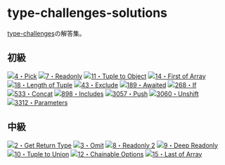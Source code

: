 # type-challenges-solutions

[type-challenges](https://github.com/type-challenges/type-challenges/blob/main/README.md)の解答集。

## 初級

<a href="./00004-easy-pick/README.md" target="_blank"><img src="https://img.shields.io/badge/-4%E3%83%BBPick-7aad0c" alt="4・Pick"/></a>
<a href="./00007-easy-readonly/README.md" target="_blank"><img src="https://img.shields.io/badge/-7%E3%83%BBReadonly-7aad0c" alt="7・Readonly"/></a>
<a href="./00011-easy-tuple-to-object/README.md" target="_blank"><img src="https://img.shields.io/badge/-11%E3%83%BBTuple%20to%20Object-7aad0c" alt="11・Tuple to Object"/></a>
<a href="./00014-easy-first/README.md" target="_blank"><img src="https://img.shields.io/badge/-14%E3%83%BBFirst%20of%20Array-7aad0c" alt="14・First of Array"/></a>
<a href="./00018-easy-tuple-length/README.md" target="_blank"><img src="https://img.shields.io/badge/-18%E3%83%BBLength%20of%20Tuple-7aad0c" alt="18・Length of Tuple"/></a>
<a href="./00043-easy-exclude/README.md" target="_blank"><img src="https://img.shields.io/badge/-43%E3%83%BBExclude-7aad0c" alt="43・Exclude"/></a>
<a href="./00189-easy-awaited/README.md" target="_blank"><img src="https://img.shields.io/badge/-189%E3%83%BBAwaited-7aad0c" alt="189・Awaited"/></a>
<a href="./00268-easy-if/README.md" target="_blank"><img src="https://img.shields.io/badge/-268%E3%83%BBIf-7aad0c" alt="268・If"/></a>
<a href="./00533-easy-concat/README.md" target="_blank"><img src="https://img.shields.io/badge/-533%E3%83%BBConcat-7aad0c" alt="533・Concat"/></a>
<a href="./00898-easy-includes/README.md" target="_blank"><img src="https://img.shields.io/badge/-898%E3%83%BBIncludes-7aad0c" alt="898・Includes"/></a>
<a href="./03057-easy-push/README.md" target="_blank"><img src="https://img.shields.io/badge/-3057%E3%83%BBPush-7aad0c" alt="3057・Push"/></a>
<a href="./03060-easy-unshift/README.md" target="_blank"><img src="https://img.shields.io/badge/-3060%E3%83%BBUnshift-7aad0c" alt="3060・Unshift"/></a>
<a href="./03312-easy-parameters/README.md" target="_blank"><img src="https://img.shields.io/badge/-3312%E3%83%BBParameters-7aad0c" alt="3312・Parameters"/></a>

## 中級

<a href="./00002-medium-return-type/README.md" target="_blank"><img src="https://img.shields.io/badge/-2%E3%83%BBGet%20Return%20Type-d9901a" alt="2・Get Return Type"/></a>
<a href="./00003-medium-omit/README.md" target="_blank"><img src="https://img.shields.io/badge/-3%E3%83%BBOmit-d9901a" alt="3・Omit"/></a>
<a href="./00008-medium-readonly-2/README.md" target="_blank"><img src="https://img.shields.io/badge/-8%E3%83%BBReadonly%202-d9901a" alt="8・Readonly 2"/></a>
<a href="./00009-medium-deep-readonly/README.md" target="_blank"><img src="https://img.shields.io/badge/-9%E3%83%BBDeep%20Readonly-d9901a" alt="9・Deep Readonly"/></a>
<a href="./00010-medium-tuple-to-union/README.md" target="_blank"><img src="https://img.shields.io/badge/-10%E3%83%BBTuple%20to%20Union-d9901a" alt="10・Tuple to Union"/></a>
<a href="./00012-medium-chainable-options/README.md" target="_blank"><img src="https://img.shields.io/badge/-12%E3%83%BBChainable%20Options-d9901a" alt="12・Chainable Options"/></a>
<a href="./00015-medium-last/README.md" target="_blank"><img src="https://img.shields.io/badge/-15%E3%83%BBLast%20of%20Array-d9901a" alt="15・Last of Array"/></a>
<!-- <a href="./00016-medium-pop/README.md" target="_blank"><img src="https://img.shields.io/badge/-16%E3%83%BBPop-d9901a" alt="16・Pop"/></a>
<a href="./00020-medium-promise-all/README.md" target="_blank"><img src="https://img.shields.io/badge/-20%E3%83%BBPromise.all-d9901a" alt="20・Promise.all"/></a>
<a href="./00062-medium-type-lookup/README.md" target="_blank"><img src="https://img.shields.io/badge/-62%E3%83%BBType%20Lookup-d9901a" alt="62・Type Lookup"/></a>
<a href="./00106-medium-trimleft/README.md" target="_blank"><img src="https://img.shields.io/badge/-106%E3%83%BBTrim%20Left-d9901a" alt="106・Trim Left"/></a>
<a href="./00108-medium-trim/README.md" target="_blank"><img src="https://img.shields.io/badge/-108%E3%83%BBTrim-d9901a" alt="108・Trim"/></a>
<a href="./00110-medium-capitalize/README.md" target="_blank"><img src="https://img.shields.io/badge/-110%E3%83%BBCapitalize-d9901a" alt="110・Capitalize"/></a>
<a href="./00116-medium-replace/README.md" target="_blank"><img src="https://img.shields.io/badge/-116%E3%83%BBReplace-d9901a" alt="116・Replace"/></a>
<a href="./00119-medium-replaceall/README.md" target="_blank"><img src="https://img.shields.io/badge/-119%E3%83%BBReplaceAll-d9901a" alt="119・ReplaceAll"/></a>
<a href="./00191-medium-append-argument/README.md" target="_blank"><img src="https://img.shields.io/badge/-191%E3%83%BBAppend%20Argument-d9901a" alt="191・Append Argument"/></a>
<a href="./00296-medium-permutation/README.md" target="_blank"><img src="https://img.shields.io/badge/-296%E3%83%BBPermutation-d9901a" alt="296・Permutation"/></a>
<a href="./00298-medium-length-of-string/README.md" target="_blank"><img src="https://img.shields.io/badge/-298%E3%83%BBLength%20of%20String-d9901a" alt="298・Length of String"/></a>
<a href="./00459-medium-flatten/README.md" target="_blank"><img src="https://img.shields.io/badge/-459%E3%83%BBFlatten-d9901a" alt="459・Flatten"/></a>
<a href="./00527-medium-append-to-object/README.md" target="_blank"><img src="https://img.shields.io/badge/-527%E3%83%BBAppend%20to%20object-d9901a" alt="527・Append to object"/></a>
<a href="./00529-medium-absolute/README.md" target="_blank"><img src="https://img.shields.io/badge/-529%E3%83%BBAbsolute-d9901a" alt="529・Absolute"/></a>
<a href="./00531-medium-string-to-union/README.md" target="_blank"><img src="https://img.shields.io/badge/-531%E3%83%BBString%20to%20Union-d9901a" alt="531・String to Union"/></a>
<a href="./00599-medium-merge/README.md" target="_blank"><img src="https://img.shields.io/badge/-599%E3%83%BBMerge-d9901a" alt="599・Merge"/></a>
<a href="./00612-medium-kebabcase/README.md" target="_blank"><img src="https://img.shields.io/badge/-612%E3%83%BBKebabCase-d9901a" alt="612・KebabCase"/></a>
<a href="./00645-medium-diff/README.md" target="_blank"><img src="https://img.shields.io/badge/-645%E3%83%BBDiff-d9901a" alt="645・Diff"/></a>
<a href="./00949-medium-anyof/README.md" target="_blank"><img src="https://img.shields.io/badge/-949%E3%83%BBAnyOf-d9901a" alt="949・AnyOf"/></a>
<a href="./01042-medium-isnever/README.md" target="_blank"><img src="https://img.shields.io/badge/-1042%E3%83%BBIsNever-d9901a" alt="1042・IsNever"/></a>
<a href="./01097-medium-isunion/README.md" target="_blank"><img src="https://img.shields.io/badge/-1097%E3%83%BBIsUnion-d9901a" alt="1097・IsUnion"/></a>
<a href="./01130-medium-replacekeys/README.md" target="_blank"><img src="https://img.shields.io/badge/-1130%E3%83%BBReplaceKeys-d9901a" alt="1130・ReplaceKeys"/></a>
<a href="./01367-medium-remove-index-signature/README.md" target="_blank"><img src="https://img.shields.io/badge/-1367%E3%83%BBRemove%20Index%20Signature-d9901a" alt="1367・Remove Index Signature"/></a>
<a href="./01978-medium-percentage-parser/README.md" target="_blank"><img src="https://img.shields.io/badge/-1978%E3%83%BBPercentage%20Parser-d9901a" alt="1978・Percentage Parser"/></a>
<a href="./02070-medium-drop-char/README.md" target="_blank"><img src="https://img.shields.io/badge/-2070%E3%83%BBDrop%20Char-d9901a" alt="2070・Drop Char"/></a>
<a href="./02257-medium-minusone/README.md" target="_blank"><img src="https://img.shields.io/badge/-2257%E3%83%BBMinusOne-d9901a" alt="2257・MinusOne"/></a>
<a href="./02595-medium-pickbytype/README.md" target="_blank"><img src="https://img.shields.io/badge/-2595%E3%83%BBPickByType-d9901a" alt="2595・PickByType"/></a>
<a href="./02688-medium-startswith/README.md" target="_blank"><img src="https://img.shields.io/badge/-2688%E3%83%BBStartsWith-d9901a" alt="2688・StartsWith"/></a>
<a href="./02693-medium-endswith/README.md" target="_blank"><img src="https://img.shields.io/badge/-2693%E3%83%BBEndsWith-d9901a" alt="2693・EndsWith"/></a>
<a href="./02757-medium-partialbykeys/README.md" target="_blank"><img src="https://img.shields.io/badge/-2757%E3%83%BBPartialByKeys-d9901a" alt="2757・PartialByKeys"/></a>
<a href="./02759-medium-requiredbykeys/README.md" target="_blank"><img src="https://img.shields.io/badge/-2759%E3%83%BBRequiredByKeys-d9901a" alt="2759・RequiredByKeys"/></a>
<a href="./02793-medium-mutable/README.md" target="_blank"><img src="https://img.shields.io/badge/-2793%E3%83%BBMutable-d9901a" alt="2793・Mutable"/></a>
<a href="./02852-medium-omitbytype/README.md" target="_blank"><img src="https://img.shields.io/badge/-2852%E3%83%BBOmitByType-d9901a" alt="2852・OmitByType"/></a>
<a href="./02946-medium-objectentries/README.md" target="_blank"><img src="https://img.shields.io/badge/-2946%E3%83%BBObjectEntries-d9901a" alt="2946・ObjectEntries"/></a>
<a href="./03062-medium-shift/README.md" target="_blank"><img src="https://img.shields.io/badge/-3062%E3%83%BBShift-d9901a" alt="3062・Shift"/></a>
<a href="./03188-medium-tuple-to-nested-object/README.md" target="_blank"><img src="https://img.shields.io/badge/-3188%E3%83%BBTuple%20to%20Nested%20Object-d9901a" alt="3188・Tuple to Nested Object"/></a>
<a href="./03192-medium-reverse/README.md" target="_blank"><img src="https://img.shields.io/badge/-3192%E3%83%BBReverse-d9901a" alt="3192・Reverse"/></a>
<a href="./03196-medium-flip-arguments/README.md" target="_blank"><img src="https://img.shields.io/badge/-3196%E3%83%BBFlip%20Arguments-d9901a" alt="3196・Flip Arguments"/></a>
<a href="./03243-medium-flattendepth/README.md" target="_blank"><img src="https://img.shields.io/badge/-3243%E3%83%BBFlattenDepth-d9901a" alt="3243・FlattenDepth"/></a>
<a href="./03326-medium-bem-style-string/README.md" target="_blank"><img src="https://img.shields.io/badge/-3326%E3%83%BBBEM%20style%20string-d9901a" alt="3326・BEM style string"/></a>
<a href="./03376-medium-inordertraversal/README.md" target="_blank"><img src="https://img.shields.io/badge/-3376%E3%83%BBInorderTraversal-d9901a" alt="3376・InorderTraversal"/></a>
<a href="./04179-medium-flip/README.md" target="_blank"><img src="https://img.shields.io/badge/-4179%E3%83%BBFlip-d9901a" alt="4179・Flip"/></a>
<a href="./04182-medium-fibonacci-sequence/README.md" target="_blank"><img src="https://img.shields.io/badge/-4182%E3%83%BBFibonacci%20Sequence-d9901a" alt="4182・Fibonacci Sequence"/></a>
<a href="./04260-medium-nomiwase/README.md" target="_blank"><img src="https://img.shields.io/badge/-4260%E3%83%BB%E6%96%87%E5%AD%97%E3%81%AE%E7%B5%84%E3%81%BF%E5%90%88%E3%82%8F%E3%81%9B-d9901a" alt="4260・文字の組み合わせ"/></a>
<a href="./04425-medium-greater-than/README.md" target="_blank"><img src="https://img.shields.io/badge/-4425%E3%83%BBGreater%20Than-d9901a" alt="4425・Greater Than"/></a>
<a href="./04471-medium-zip/README.md" target="_blank"><img src="https://img.shields.io/badge/-4471%E3%83%BBZip-d9901a" alt="4471・Zip"/></a>
<a href="./04484-medium-istuple/README.md" target="_blank"><img src="https://img.shields.io/badge/-4484%E3%83%BBIsTuple-d9901a" alt="4484・IsTuple"/></a>
<a href="./04499-medium-chunk/README.md" target="_blank"><img src="https://img.shields.io/badge/-4499%E3%83%BBChunk-d9901a" alt="4499・Chunk"/></a>
<a href="./04518-medium-fill/README.md" target="_blank"><img src="https://img.shields.io/badge/-4518%E3%83%BBFill-d9901a" alt="4518・Fill"/></a>
<a href="./04803-medium-trim-right/README.md" target="_blank"><img src="https://img.shields.io/badge/-4803%E3%83%BBTrim%20Right-d9901a" alt="4803・Trim Right"/></a>
<a href="./05117-medium-without/README.md" target="_blank"><img src="https://img.shields.io/badge/-5117%E3%83%BBWithout-d9901a" alt="5117・Without"/></a>
<a href="./05140-medium-trunc/README.md" target="_blank"><img src="https://img.shields.io/badge/-5140%E3%83%BBTrunc-d9901a" alt="5140・Trunc"/></a>
<a href="./05153-medium-indexof/README.md" target="_blank"><img src="https://img.shields.io/badge/-5153%E3%83%BBIndexOf-d9901a" alt="5153・IndexOf"/></a>
<a href="./05310-medium-join/README.md" target="_blank"><img src="https://img.shields.io/badge/-5310%E3%83%BBJoin-d9901a" alt="5310・Join"/></a>
<a href="./05317-medium-lastindexof/README.md" target="_blank"><img src="https://img.shields.io/badge/-5317%E3%83%BBLastIndexOf-d9901a" alt="5317・LastIndexOf"/></a>
<a href="./05360-medium-unique/README.md" target="_blank"><img src="https://img.shields.io/badge/-5360%E3%83%BBUnique-d9901a" alt="5360・Unique"/></a>
<a href="./05821-medium-maptypes/README.md" target="_blank"><img src="https://img.shields.io/badge/-5821%E3%83%BBMapTypes-d9901a" alt="5821・MapTypes"/></a>
<a href="./07544-medium-construct-tuple/README.md" target="_blank"><img src="https://img.shields.io/badge/-7544%E3%83%BBConstruct%20Tuple-d9901a" alt="7544・Construct Tuple"/></a>
<a href="./08640-medium-number-range/README.md" target="_blank"><img src="https://img.shields.io/badge/-8640%E3%83%BBNumber%20Range-d9901a" alt="8640・Number Range"/></a>
<a href="./08767-medium-combination/README.md" target="_blank"><img src="https://img.shields.io/badge/-8767%E3%83%BBCombination-d9901a" alt="8767・Combination"/></a>
<a href="./08987-medium-subsequence/README.md" target="_blank"><img src="https://img.shields.io/badge/-8987%E3%83%BBSubsequence-d9901a" alt="8987・Subsequence"/></a>
<a href="./09142-medium-checkrepeatedchars/README.md" target="_blank"><img src="https://img.shields.io/badge/-9142%E3%83%BBCheckRepeatedChars-d9901a" alt="9142・CheckRepeatedChars"/></a>
<a href="./09286-medium-firstuniquecharindex/README.md" target="_blank"><img src="https://img.shields.io/badge/-9286%E3%83%BBFirstUniqueCharIndex-d9901a" alt="9286・FirstUniqueCharIndex"/></a>
<a href="./09896-medium-get-middle-element/README.md" target="_blank"><img src="https://img.shields.io/badge/-9896%E3%83%BBGetMiddleElement-d9901a" alt="9896・GetMiddleElement"/></a>
<a href="./09898-medium-zhao-chu-mu-biao-shu-zu-zhong-zhi-chu-xian-guo-yi-ci-de-yuan-su/README.md" target="_blank"><img src="https://img.shields.io/badge/-9898%E3%83%BBAppear%20only%20once-d9901a" alt="9898・Appear only once"/></a>
<a href="./10969-medium-integer/README.md" target="_blank"><img src="https://img.shields.io/badge/-10969%E3%83%BBInteger-d9901a" alt="10969・Integer"/></a>
<a href="./16259-medium-to-primitive/README.md" target="_blank"><img src="https://img.shields.io/badge/-16259%E3%83%BBToPrimitive-d9901a" alt="16259・ToPrimitive"/></a>
<a href="./17973-medium-deepmutable/README.md" target="_blank"><img src="https://img.shields.io/badge/-17973%E3%83%BBDeepMutable-d9901a" alt="17973・DeepMutable"/></a>
<a href="./18142-medium-all/README.md" target="_blank"><img src="https://img.shields.io/badge/-18142%E3%83%BBAll-d9901a" alt="18142・All"/></a>
<a href="./18220-medium-filter/README.md" target="_blank"><img src="https://img.shields.io/badge/-18220%E3%83%BBFilter-d9901a" alt="18220・Filter"/></a>
<a href="./21106-medium-zu-he-jian-lei-xing-combination-key-type/README.md" target="_blank"><img src="https://img.shields.io/badge/-21106%E3%83%BBCombination%20key%20type-d9901a" alt="21106・Combination key type"/></a>
<a href="./25170-medium-replace-first/README.md" target="_blank"><img src="https://img.shields.io/badge/-25170%E3%83%BBReplace%20First-d9901a" alt="25170・Replace First"/></a>
<a href="./25270-medium-transpose/README.md" target="_blank"><img src="https://img.shields.io/badge/-25270%E3%83%BBTranspose-d9901a" alt="25270・Transpose"/></a> -->
